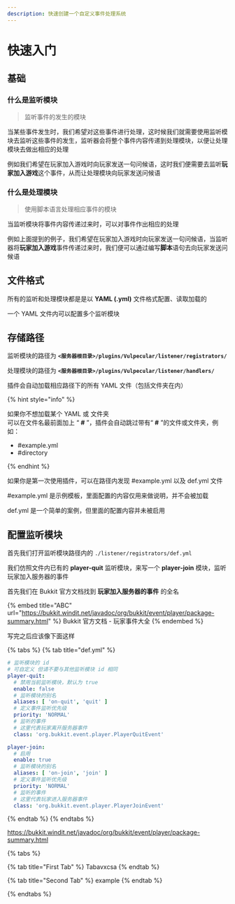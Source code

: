 ```yaml
---
description: 快速创建一个自定义事件处理系统
---
```


# 快速入门

## 基础

### 什么是监听模块

> 监听事件的发生的模块

当某些事件发生时，我们希望对这些事件进行处理，这时候我们就需要使用监听模块去监听这些事件的发生，监听器会将整个事件内容传递到处理模块，以便让处理模块去做出相应的处理

例如我们希望在玩家加入游戏时向玩家发送一句问候语，这时我们便需要去监听**玩家加入游戏**这个事件，从而让处理模块向玩家发送问候语

### 什么是处理模块

> 使用脚本语言处理相应事件的模块

当监听模块将事件内容传递过来时，可以对事件作出相应的处理

例如上面提到的例子，我们希望在玩家加入游戏时向玩家发送一句问候语，当监听器将**玩家加入游戏**事件传递过来时，我们便可以通过编写**脚本**语句去向玩家发送问候语

## 文件格式

所有的监听和处理模块都是是以 **YAML (.yml)** 文件格式配置、读取加载的

一个 YAML 文件内可以配置多个监听模块

## 存储路径

监听模块的路径为 **`<服务器根目录>/plugins/Vulpecular/listener/registrators/`**

处理模块的路径为 **`<服务器根目录>/plugins/Vulpecular/listener/handlers/`**

插件会自动加载相应路径下的所有 YAML 文件（包括文件夹在内）

{% hint style="info" %}

如果你不想加载某个 YAML 或 文件夹<br>
可以在文件名最前面加上 “ **#** ”，插件会自动跳过带有“ **#** ”的文件或文件夹，例如：
- #example.yml
- #directory

{% endhint %}

如果你是第一次使用插件，可以在路径内发现 #example.yml 以及 def.yml 文件

#example.yml 是示例模板，里面配置的内容仅用来做说明，并不会被加载

def.yml 是一个简单的案例，但里面的配置内容并未被启用

## 配置监听模块

首先我们打开监听模块路径内的 `./listener/registrators/def.yml`

我们仿照文件内已有的 **player-quit** 监听模块，来写一个 **player-join** 模块，监听玩家加入服务器的事件

首先我们在 Bukkit 官方文档找到 **玩家加入服务器的事件** 的全名

{% embed title="ABC" url="https://bukkit.windit.net/javadoc/org/bukkit/event/player/package-summary.html" %}
Bukkit 官方文档 - 玩家事件大全
{% endembed %}


写完之后应该像下面这样

{% tabs %}
{% tab title="def.yml" %}
```yaml
# 监听模块的 id
# 可自定义 但请不要与其他监听模块 id 相同
player-quit:
  # 禁用当前监听模块，默认为 true
  enable: false
  # 监听模块的别名
  aliases: [ 'on-quit', 'quit' ]
  # 定义事件监听优先级
  priority: 'NORMAL'
  # 监听的事件
  # 这里代表玩家离开服务器事件
  class: 'org.bukkit.event.player.PlayerQuitEvent'

player-join:
  # 启用
  enable: true
  # 监听模块的别名
  aliases: [ 'on-join', 'join' ]
  # 定义事件监听优先级
  priority: 'NORMAL'
  # 监听的事件
  # 这里代表玩家进入服务器事件
  class: 'org.bukkit.event.player.PlayerJoinEvent'
```
{% endtab %}
{% endtabs %}




https://bukkit.windit.net/javadoc/org/bukkit/event/player/package-summary.html

{% tabs %}

{% tab title="First Tab" %}
Tabavxcsa
{% endtab %}

{% tab title="Second Tab" %}
example
{% endtab %}

{% endtabs %}